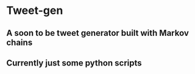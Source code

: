 # Tweet-gen
## A soon to be tweet generator built with Markov chains
## Currently just some python scripts
